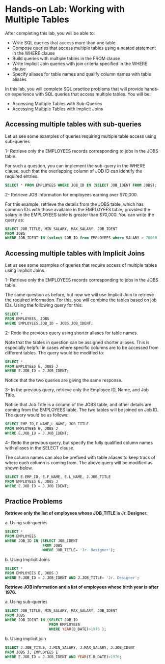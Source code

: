 # Hands-on Lab: Working with Multiple Tables

After completing this lab, you will be able to:

- Write SQL queries that access more than one table
- Compose queries that access multiple tables using a nested statement in the WHERE clause
- Build queries with multiple tables in the FROM clause
- Write Implicit Join queries with join criteria specified in the WHERE clause
- Specify aliases for table names and qualify column names with table aliases

In this lab, you will complete SQL practice problems that will provide hands-on experience with SQL queries that access multiple tables. You will be:

- Accessing Multiple Tables with Sub-Queries
- Accessing Multiple Tables with Implicit Joins

## Accessing multiple tables with sub-queries

Let us see some examples of queries requiring multiple table access using sub-queries.

1- Retrieve only the EMPLOYEES records corresponding to jobs in the JOBS table.

For such a question, you can implement the sub-query in the WHERE clause, such that the overlapping column of JOD ID can identify the required entries.

```sql
SELECT * FROM EMPLOYEES WHERE JOB_ID IN (SELECT JOB_IDENT FROM JOBS);
```

2- Retrieve JOB information for employees earning over $70,000.

For this example, retrieve the details from the JOBS table, which has common IDs with those available in the EMPLOYEES table, provided the salary in the EMPLOYEES table is greater than $70,000. You can write the query as:

```sql
SELECT JOB_TITLE, MIN_SALARY, MAX_SALARY, JOB_IDENT
FROM JOBS
WHERE JOB_IDENT IN (select JOB_ID from EMPLOYEES where SALARY > 70000 );
```


## Accessing multiple tables with Implicit Joins

Let us see some examples of queries that require access of multiple tables using Implicit Joins.

1- Retrieve only the EMPLOYEES records corresponding to jobs in the JOBS table.

The same question as before, but now we will use Implicit Join to retrieve the required information. For this, you will combine the tables based on job IDs. Using the following query for this:

```sql
SELECT *
FROM EMPLOYEES, JOBS
WHERE EMPLOYEES.JOB_ID = JOBS.JOB_IDENT;
```


2- Redo the previous query using shorter aliases for table names.

Note that the tables in question can be assigned shorter aliases. This is especially helpful in cases where specific columns are to be accessed from different tables. The query would be modified to:

```sql
SELECT *
FROM EMPLOYEES E, JOBS J
WHERE E.JOB_ID = J.JOB_IDENT;
```

Notice that the two queries are giving the same response.

3- In the previous query, retrieve only the Employee ID, Name, and Job Title.

Notice that Job Title is a column of the JOBS table, and other details are coming from the EMPLOYEES table. The two tables will be joined on Job ID. The query would be as follows:

```sql
SELECT EMP_ID,F_NAME,L_NAME, JOB_TITLE
FROM EMPLOYEES E, JOBS J
WHERE E.JOB_ID = J.JOB_IDENT;
```
4- Redo the previous query, but specify the fully qualified column names with aliases in the SELECT clause.

The column names can also be prefixed with table aliases to keep track of where each column is coming from. The above query will be modified as shown below.

```sql
SELECT E.EMP_ID, E.F_NAME, E.L_NAME, J.JOB_TITLE
FROM EMPLOYEES E, JOBS J
WHERE E.JOB_ID = J.JOB_IDENT;
```

## Practice Problems

**Retrieve only the list of employees whose JOB_TITLE is Jr. Designer.**

a. Using sub-queries

```sql
SELECT *
FROM EMPLOYEES
WHERE JOB_ID IN (SELECT JOB_IDENT
                 FROM JOBS
                 WHERE JOB_TITLE= 'Jr. Designer');
```

b. Using Implicit Joins

```sql
SELECT *
FROM EMPLOYEES E, JOBS J
WHERE E.JOB_ID = J.JOB_IDENT AND J.JOB_TITLE= 'Jr. Designer';
```

**Retrieve JOB information and a list of employees whose birth year is after 1976.**

a. Using sub-queries

```sql
SELECT JOB_TITLE, MIN_SALARY, MAX_SALARY, JOB_IDENT
FROM JOBS
WHERE JOB_IDENT IN (SELECT JOB_ID
                    FROM EMPLOYEES
                    WHERE YEAR(B_DATE)>1976 );
```
b. Using implicit join

```sql
SELECT J.JOB_TITLE, J.MIN_SALARY, J.MAX_SALARY, J.JOB_IDENT
FROM JOBS J, EMPLOYEES E
WHERE E.JOB_ID = J.JOB_IDENT AND YEAR(E.B_DATE)>1976;
```

